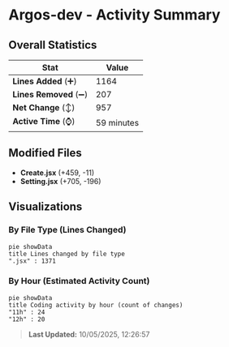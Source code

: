 # Argos-dev - Activity Summary 

## Overall Statistics

| Stat                   | Value                                                             |
| ---------------------- | ----------------------------------------------------------------- |
| **Lines Added** (➕)   | 1164                                          |
| **Lines Removed** (➖) | 207                                        |
| **Net Change** (↕)    | 957                |
| **Active Time** (⌚)   | 59 minutes |


## Modified Files
- **Create.jsx** (+459, -11)
- **Setting.jsx** (+705, -196)

## Visualizations

### By File Type (Lines Changed)

```mermaid
pie showData
title Lines changed by file type
".jsx" : 1371
```

### By Hour (Estimated Activity Count)

```mermaid
pie showData
title Coding activity by hour (count of changes)
"11h" : 24
"12h" : 20
```


> **Last Updated:** 10/05/2025, 12:26:57